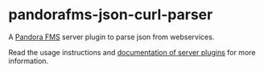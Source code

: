 # pandorafms-json-curl-parser
A [Pandora FMS](http://pandorafms.org) server plugin to parse json from webservices.

Read the usage instructions and [documentation of server plugins](http://wiki.pandorafms.com/index.php?title=Pandora:Documentation_en:Remote_Monitoring#Monitoring_with_Plug_Ins_.28Server_Plugin.29) for more information.
